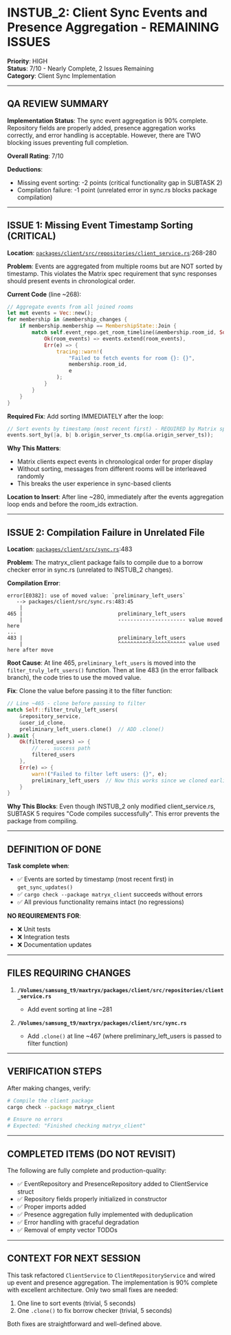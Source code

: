 # INSTUB_2: Client Sync Events and Presence Aggregation - REMAINING ISSUES

**Priority**: HIGH  
**Status**: 7/10 - Nearly Complete, 2 Issues Remaining  
**Category**: Client Sync Implementation

---

## QA REVIEW SUMMARY

**Implementation Status**: The sync event aggregation is 90% complete. Repository fields are properly added, presence aggregation works correctly, and error handling is acceptable. However, there are TWO blocking issues preventing full completion.

**Overall Rating**: 7/10

**Deductions**:
- Missing event sorting: -2 points (critical functionality gap in SUBTASK 2)
- Compilation failure: -1 point (unrelated error in sync.rs blocks package compilation)

---

## ISSUE 1: Missing Event Timestamp Sorting (CRITICAL)

**Location**: [`packages/client/src/repositories/client_service.rs`](../packages/client/src/repositories/client_service.rs):268-280

**Problem**: Events are aggregated from multiple rooms but are NOT sorted by timestamp. This violates the Matrix spec requirement that sync responses should present events in chronological order.

**Current Code** (line ~268):
```rust
// Aggregate events from all joined rooms
let mut events = Vec::new();
for membership in &membership_changes {
    if membership.membership == MembershipState::Join {
        match self.event_repo.get_room_timeline(&membership.room_id, Some(20)).await {
            Ok(room_events) => events.extend(room_events),
            Err(e) => {
                tracing::warn!(
                    "Failed to fetch events for room {}: {}",
                    membership.room_id,
                    e
                );
            }
        }
    }
}
```

**Required Fix**: Add sorting IMMEDIATELY after the loop:
```rust
// Sort events by timestamp (most recent first) - REQUIRED by Matrix spec
events.sort_by(|a, b| b.origin_server_ts.cmp(&a.origin_server_ts));
```

**Why This Matters**: 
- Matrix clients expect events in chronological order for proper display
- Without sorting, messages from different rooms will be interleaved randomly
- This breaks the user experience in sync-based clients

**Location to Insert**: After line ~280, immediately after the events aggregation loop ends and before the room_ids extraction.

---

## ISSUE 2: Compilation Failure in Unrelated File

**Location**: [`packages/client/src/sync.rs`](../packages/client/src/sync.rs):483

**Problem**: The matryx_client package fails to compile due to a borrow checker error in sync.rs (unrelated to INSTUB_2 changes).

**Compilation Error**:
```
error[E0382]: use of moved value: `preliminary_left_users`
   --> packages/client/src/sync.rs:483:45
    |
465 |                               preliminary_left_users
    |                               ---------------------- value moved here
...
483 |                               preliminary_left_users
    |                               ^^^^^^^^^^^^^^^^^^^^^^ value used here after move
```

**Root Cause**: At line 465, `preliminary_left_users` is moved into the `filter_truly_left_users()` function. Then at line 483 (in the error fallback branch), the code tries to use the moved value.

**Fix**: Clone the value before passing it to the filter function:
```rust
// Line ~465 - clone before passing to filter
match Self::filter_truly_left_users(
    &repository_service,
    &user_id_clone,
    preliminary_left_users.clone()  // ADD .clone()
).await {
    Ok(filtered_users) => {
        // ... success path
        filtered_users
    },
    Err(e) => {
        warn!("Failed to filter left users: {}", e);
        preliminary_left_users  // Now this works since we cloned earlier
    }
}
```

**Why This Blocks**: Even though INSTUB_2 only modified client_service.rs, SUBTASK 5 requires "Code compiles successfully". This error prevents the package from compiling.

---

## DEFINITION OF DONE

**Task complete when**:
- ✅ Events are sorted by timestamp (most recent first) in `get_sync_updates()`
- ✅ `cargo check --package matryx_client` succeeds without errors
- ✅ All previous functionality remains intact (no regressions)

**NO REQUIREMENTS FOR**:
- ❌ Unit tests
- ❌ Integration tests
- ❌ Documentation updates

---

## FILES REQUIRING CHANGES

1. **`/Volumes/samsung_t9/maxtryx/packages/client/src/repositories/client_service.rs`**
   - Add event sorting at line ~281

2. **`/Volumes/samsung_t9/maxtryx/packages/client/src/sync.rs`**
   - Add `.clone()` at line ~467 (where preliminary_left_users is passed to filter function)

---

## VERIFICATION STEPS

After making changes, verify:
```bash
# Compile the client package
cargo check --package matryx_client

# Ensure no errors
# Expected: "Finished checking matryx_client"
```

---

## COMPLETED ITEMS (DO NOT REVISIT)

The following are fully complete and production-quality:
- ✅ EventRepository and PresenceRepository added to ClientService struct
- ✅ Repository fields properly initialized in constructor
- ✅ Proper imports added
- ✅ Presence aggregation fully implemented with deduplication
- ✅ Error handling with graceful degradation
- ✅ Removal of empty vector TODOs

---

## CONTEXT FOR NEXT SESSION

This task refactored `ClientService` to `ClientRepositoryService` and wired up event and presence aggregation. The implementation is 90% complete with excellent architecture. Only two small fixes are needed:

1. One line to sort events (trivial, 5 seconds)
2. One `.clone()` to fix borrow checker (trivial, 5 seconds)

Both fixes are straightforward and well-defined above.